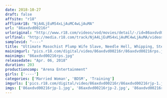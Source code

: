 ```yaml
---
date: 2018-10-27
draft: false
affsite: "r18"
afflinkr18: "NjA4LjEuMS4xLjAuMC4wLjAuMA"
url: "86axdvd00216r"
urloriginal: "http://www.r18.com/videos/vod/movies/detail/-/id=86axdvd00216r"
urlfinal: "http://media.r18.com/track/NjA4LjEuMS4xLjAuMC4wLjAuMA/videos/vod/movies/detail/-/id=86axdvd00216r"
samplevid: "----"
title: "Ultimate Masochist Plump Wife Slave, Needle Hell, Whipping, Steel Tower Suspension"
mainimgurl: "pics.r18.com/digital/video/86axdvd00216r/86axdvd00216rps.jpg"
mainimgs: "86axdvd00216rps.jpg"
releasedate: "Apr. 06, 2018"
duration: 203
productioncomp: "Arena Entertainment"
girls: ['----']
categories: ['Married Woman', 'BDSM', 'Training']
imgurls: ['pics.r18.com/digital/video/86axdvd00216r/86axdvd00216rjp-1.jpg', 'pics.r18.com/digital/video/86axdvd00216r/86axdvd00216rjp-2.jpg', 'pics.r18.com/digital/video/86axdvd00216r/86axdvd00216rjp-3.jpg', 'pics.r18.com/digital/video/86axdvd00216r/86axdvd00216rjp-4.jpg', 'pics.r18.com/digital/video/86axdvd00216r/86axdvd00216rjp-5.jpg', 'pics.r18.com/digital/video/86axdvd00216r/86axdvd00216rjp-6.jpg', 'pics.r18.com/digital/video/86axdvd00216r/86axdvd00216rjp-7.jpg', 'pics.r18.com/digital/video/86axdvd00216r/86axdvd00216rjp-8.jpg', 'pics.r18.com/digital/video/86axdvd00216r/86axdvd00216rjp-9.jpg', 'pics.r18.com/digital/video/86axdvd00216r/86axdvd00216rjp-10.jpg', 'pics.r18.com/digital/video/86axdvd00216r/86axdvd00216rjp-11.jpg', 'pics.r18.com/digital/video/86axdvd00216r/86axdvd00216rjp-12.jpg', 'pics.r18.com/digital/video/86axdvd00216r/86axdvd00216rjp-13.jpg', 'pics.r18.com/digital/video/86axdvd00216r/86axdvd00216rjp-14.jpg', 'pics.r18.com/digital/video/86axdvd00216r/86axdvd00216rjp-15.jpg', 'pics.r18.com/digital/video/86axdvd00216r/86axdvd00216rjp-16.jpg', 'pics.r18.com/digital/video/86axdvd00216r/86axdvd00216rjp-17.jpg', 'pics.r18.com/digital/video/86axdvd00216r/86axdvd00216rjp-18.jpg', 'pics.r18.com/digital/video/86axdvd00216r/86axdvd00216rjp-19.jpg', 'pics.r18.com/digital/video/86axdvd00216r/86axdvd00216rjp-20.jpg']
imgs: ['86axdvd00216rjp-1.jpg', '86axdvd00216rjp-2.jpg', '86axdvd00216rjp-3.jpg', '86axdvd00216rjp-4.jpg', '86axdvd00216rjp-5.jpg', '86axdvd00216rjp-6.jpg', '86axdvd00216rjp-7.jpg', '86axdvd00216rjp-8.jpg', '86axdvd00216rjp-9.jpg', '86axdvd00216rjp-10.jpg', '86axdvd00216rjp-11.jpg', '86axdvd00216rjp-12.jpg', '86axdvd00216rjp-13.jpg', '86axdvd00216rjp-14.jpg', '86axdvd00216rjp-15.jpg', '86axdvd00216rjp-16.jpg', '86axdvd00216rjp-17.jpg', '86axdvd00216rjp-18.jpg', '86axdvd00216rjp-19.jpg', '86axdvd00216rjp-20.jpg']
---
```


